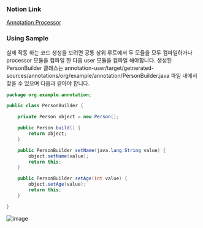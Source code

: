 ### Notion Link
[Annotation Processor](https://boklog.notion.site/Annotation-Processor-4b25122370144de88b3c2ea117c1c2c1)

### Using Sample
실제 작동 하는 코드 생성을 보려면 공통 상위 루트에서 두 모듈을 모두 컴파일하거나 processor 모듈을 컴파일 한 다음 user 모듈을 컴파일 해야합니다.
생성된 PersonBuilder 클래스는 annotation-user/target/getnerated-sources/annotations/org/example/annotation/PersonBuilder.java 파일 내에서 찾을 수 있으며 다음과 같아야 합니다.

```java
package org.example.annotation;

public class PersonBuilder {

    private Person object = new Person();

    public Person build() {
        return object;
    }

    public PersonBuilder setName(java.lang.String value) {
        object.setName(value);
        return this;
    }

    public PersonBuilder setAge(int value) {
        object.setAge(value);
        return this;
    }

}
```

![image](https://user-images.githubusercontent.com/45517663/208384616-a7b2ee6a-e85a-41d9-89e0-047415f0f810.png)
